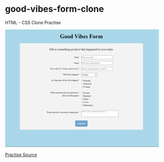 # good-vibes-form-clone

HTML - CSS Clone Practise

![gvfimg](goodvibesform.png)

[Practise Source](https://www.geeksforgeeks.org/top-10-projects-for-beginners-to-practice-html-and-css-skills/)


